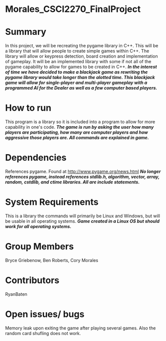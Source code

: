 # Morales_CSCI2270_FinalProject

# Summary
In this project, we will be recreating the pygame library in C++. This will be a library that will allow people to create simple games within C++. The library will allow or keypress detection, board creation and implementation of gameplay. It will be an implemented library with some if not all of the pygame capability to allow for games to be created in C++. ***In the interest of time we have decided to make a blackjack game as rewriting the pygame library would take longer than the alotted time. This blackjack game will allow for single-player and multi-player gameplay with a programmed AI for the Dealer as well as a few computer based players.***

# How to run
This program is a library so it is included into a program to allow for more capability in one's code. ***The game is run by asking the user how many players are participating, how many are computer players and how aggressive those players are. All commands are explained in game.***

# Dependencies
References pygame. Found at http://www.pygame.org/news.html ***No longer references pygame, instead references stdlib.h, algorithm, vector, array, random, cstdlib, and ctime libraries. All are include statements.***

# System Requirements
This is a library the commands will primarily be Linux and Windows, but will be usable in all operating systems. ***Game created in a Linux OS but should work for all operating systems.***

# Group Members
Bryce Griebenow, Ben Roberts, Cory Morales

# Contributors
RyanBaten

# Open issues/ bugs
Memory leak upon exiting the game after playing several games. Also the random card shufling does not work.
